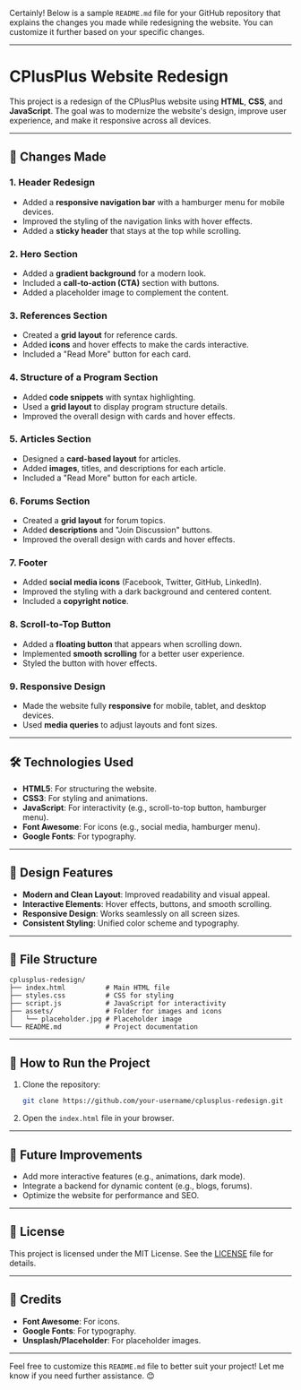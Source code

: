 Certainly! Below is a sample `README.md` file for your GitHub repository that explains the changes you made while redesigning the website. You can customize it further based on your specific changes.

---

# CPlusPlus Website Redesign

This project is a redesign of the CPlusPlus website using **HTML**, **CSS**, and **JavaScript**. The goal was to modernize the website's design, improve user experience, and make it responsive across all devices.

---

## 🚀 **Changes Made**

### 1. **Header Redesign**
   - Added a **responsive navigation bar** with a hamburger menu for mobile devices.
   - Improved the styling of the navigation links with hover effects.
   - Added a **sticky header** that stays at the top while scrolling.

### 2. **Hero Section**
   - Added a **gradient background** for a modern look.
   - Included a **call-to-action (CTA)** section with buttons.
   - Added a placeholder image to complement the content.

### 3. **References Section**
   - Created a **grid layout** for reference cards.
   - Added **icons** and hover effects to make the cards interactive.
   - Included a "Read More" button for each card.

### 4. **Structure of a Program Section**
   - Added **code snippets** with syntax highlighting.
   - Used a **grid layout** to display program structure details.
   - Improved the overall design with cards and hover effects.

### 5. **Articles Section**
   - Designed a **card-based layout** for articles.
   - Added **images**, titles, and descriptions for each article.
   - Included a "Read More" button for each article.

### 6. **Forums Section**
   - Created a **grid layout** for forum topics.
   - Added **descriptions** and "Join Discussion" buttons.
   - Improved the overall design with cards and hover effects.

### 7. **Footer**
   - Added **social media icons** (Facebook, Twitter, GitHub, LinkedIn).
   - Improved the styling with a dark background and centered content.
   - Included a **copyright notice**.

### 8. **Scroll-to-Top Button**
   - Added a **floating button** that appears when scrolling down.
   - Implemented **smooth scrolling** for a better user experience.
   - Styled the button with hover effects.

### 9. **Responsive Design**
   - Made the website fully **responsive** for mobile, tablet, and desktop devices.
   - Used **media queries** to adjust layouts and font sizes.

---

## 🛠️ **Technologies Used**
- **HTML5**: For structuring the website.
- **CSS3**: For styling and animations.
- **JavaScript**: For interactivity (e.g., scroll-to-top button, hamburger menu).
- **Font Awesome**: For icons (e.g., social media, hamburger menu).
- **Google Fonts**: For typography.

---

## 🎨 **Design Features**
- **Modern and Clean Layout**: Improved readability and visual appeal.
- **Interactive Elements**: Hover effects, buttons, and smooth scrolling.
- **Responsive Design**: Works seamlessly on all screen sizes.
- **Consistent Styling**: Unified color scheme and typography.

---

## 📂 **File Structure**
```
cplusplus-redesign/
├── index.html          # Main HTML file
├── styles.css          # CSS for styling
├── script.js           # JavaScript for interactivity
├── assets/             # Folder for images and icons
│   └── placeholder.jpg # Placeholder image
└── README.md           # Project documentation
```

---

## 🚀 **How to Run the Project**
1. Clone the repository:
   ```bash
   git clone https://github.com/your-username/cplusplus-redesign.git
   ```
2. Open the `index.html` file in your browser.

---

## 🌟 **Future Improvements**
- Add more interactive features (e.g., animations, dark mode).
- Integrate a backend for dynamic content (e.g., blogs, forums).
- Optimize the website for performance and SEO.

---

## 📄 **License**
This project is licensed under the MIT License. See the [LICENSE](LICENSE) file for details.

---

## 🙏 **Credits**
- **Font Awesome**: For icons.
- **Google Fonts**: For typography.
- **Unsplash/Placeholder**: For placeholder images.

---

Feel free to customize this `README.md` file to better suit your project! Let me know if you need further assistance. 😊